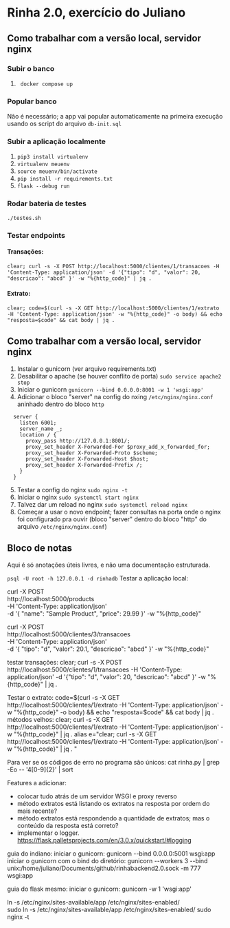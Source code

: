 # Rinha 2.0, exercício do Juliano

  

## Como trabalhar com a versão local, servidor nginx
### Subir o banco
1.  ``` docker compose up```
### Popular banco
Não é necessário; a app vai popular automaticamente na primeira execução usando os script do arquivo ```db-init.sql```
### Subir a aplicação localmente
1.  ```pip3 install virtualenv```
2.  ```virtualenv meuenv ```
3.  ```source meuenv/bin/activate```
4.  ```pip install -r requirements.txt```
5.  ```flask --debug run```
### Rodar bateria de testes
```./testes.sh```
### Testar endpoints
#### Transações:
```clear; curl -s -X POST http://localhost:5000/clientes/1/transacoes -H 'Content-Type: application/json' -d '{"tipo": "d", "valor": 20, "descricao": "abcd" }' -w "%{http_code}" | jq . ```
#### Extrato:
```clear; code=$(curl -s -X GET http://localhost:5000/clientes/1/extrato -H 'Content-Type: application/json' -w "%{http_code}" -o body) && echo "resposta=$code" && cat body | jq . ```

## Como trabalhar com a versão local, servidor nginx
1. Instalar o gunicorn (ver arquivo requirements.txt)
2. Desabilitar o apache (se houver conflito de porta) ```sudo service apache2 stop```
3. Iniciar o gunicorn ```gunicorn --bind 0.0.0.0:8001 -w 1 'wsgi:app'```
4. Adicionar o bloco "server" na config do nxing ```/etc/nginx/nginx.conf``` aninhado dentro do bloco ```http```
```
  server {
    listen 6001;
    server_name _;
    location / {
      proxy_pass http://127.0.0.1:8001/;
      proxy_set_header X-Forwarded-For $proxy_add_x_forwarded_for;
      proxy_set_header X-Forwarded-Proto $scheme;
      proxy_set_header X-Forwarded-Host $host;
      proxy_set_header X-Forwarded-Prefix /;
    }
  }
```

5. Testar a config do nginx ```sudo nginx -t```
6. Iniciar o nginx ```sudo systemctl start nginx```
7. Talvez dar um reload no nginx ```sudo systemctl reload nginx```
8. Começar a usar o novo endpoint; fazer consultas na porta onde o nginx foi configurado pra ouvir (bloco "server" dentro do bloco "http" do arquivo ```/etc/nginx/nginx.conf```)

  
  
  

## Bloco de notas
Aqui é só anotações úteis livres, e não uma documentação estruturada.

```psql -U root -h 127.0.0.1 -d rinhadb```
Testar a aplicação local: 

curl -X POST \
  http://localhost:5000/products \
  -H 'Content-Type: application/json' \
  -d '{
    "name": "Sample Product",
    "price": 29.99
  }' -w "%{http_code}"

curl -X POST \
  http://localhost:5000/clientes/3/transacoes \
  -H 'Content-Type: application/json' \
  -d '{
    "tipo": "d",
    "valor": 20.1,
    "descricao": "abcd"
  }' -w "%{http_code}"

testar transações:
    clear; curl -s -X POST http://localhost:5000/clientes/1/transacoes -H 'Content-Type: application/json' -d '{"tipo": "d", "valor": 20, "descricao": "abcd" }' -w "%{http_code}" | jq . 

Testar o extrato: 
    code=$(curl -s -X GET http://localhost:5000/clientes/1/extrato -H 'Content-Type: application/json' -w "%{http_code}" -o body) && echo "resposta=$code" && cat body | jq . 
    métodos velhos:
      clear; curl -s -X GET http://localhost:5000/clientes/1/extrato -H 'Content-Type: application/json' -w "%{http_code}" | jq . 
      alias e="clear; curl -s -X GET http://localhost:5000/clientes/1/extrato -H 'Content-Type: application/json' -w \"%{http_code}\" | jq . "

Para ver se os códigos de erro no programa são únicos:
  cat rinha.py | grep -Eo -- '4[0-9]{2}' | sort

Features a adicionar:
  - colocar tudo atrás de um servidor WSGI e proxy reverso
  - método extratos está listando os extratos na resposta por ordem do mais recente? 
  - método extratos está respondendo a quantidade de extratos; mas o conteúdo da resposta está correto? 
  - implementar o logger. https://flask.palletsprojects.com/en/3.0.x/quickstart/#logging
  
guia do indiano:
  iniciar o gunicorn:
    gunicorn --bind 0.0.0.0:5001 wsgi:app
  iniciar o gunicorn com o bind do diretório:
    gunicorn --workers 3 --bind unix:/home/juliano/Documents/github/rinhabackend2.0.sock -m 777 wsgi:app

guia do flask mesmo:
  iniciar o gunicorn:
    gunicorn -w 1 'wsgi:app'

ln -s /etc/nginx/sites-available/app /etc/nginx/sites-enabled/  
sudo ln -s /etc/nginx/sites-available/app /etc/nginx/sites-enabled/
sudo nginx -t

